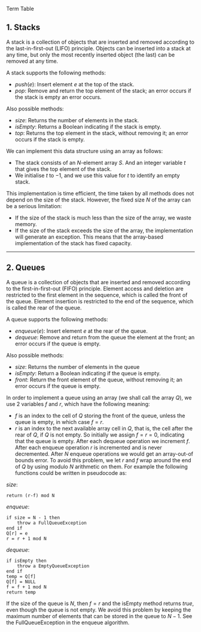 
Term Table

## 1. Stacks

A stack is a collection of objects that are inserted and removed according to the last-in-first-out (LIFO) principle. Objects can be inserted into a stack at any time, but only the most recently inserted object (the last) can be removed at any time.

A stack supports the following methods:
- $push(e):$ Insert element $e$ at the top of the stack.
- $pop$: Remove and return the top element of the stack; an error occurs if the stack is empty an error occurs.

Also possible methods:
- $size$: Returns the number of elements in the stack.
- $isEmpty$: Returns a Boolean indicating if the stack is empty.
- $top$: Returns the top element in the stack, without removing it; an error occurs if the stack is empty.

We can implement this data structure using an array as follows:

- The stack consists of an $N$-element array $S$. And an integer variable $t$ that gives the top element of the stack.
- We initialise $t$ to $-1$, and we use this value for $t$ to identify an empty stack.

This implementation is time efficient, the time taken by all methods does not depend on the size of the stack. However, the fixed size $N$ of the array can be a serious limitation:
- If the size of the stack is much less than the size of the array, we waste memory.
- If the size of the stack exceeds the size of the array, the implementation will generate an exception.
This means that the array-based implementation of the stack has fixed capacity.

---

## 2. Queues

A queue is a collection of objects that are inserted and removed according to the first-in-first-out (FIFO) principle. Element access and deletion are restricted to the first element in the sequence, which is called the front of the queue. Element insertion is restricted to the end of the sequence, which is called the rear of the queue.

A queue supports the following methods:
- $enqueue(e)$: Insert element $e$ at the rear of the queue.
- $dequeue$: Remove and return from the queue the element at the front; an error occurs if the queue is empty.

Also possible methods:
- $size$: Returns the number of elements in the queue
- $isEmpty$: Return a Boolean indicating if the queue is empty.
- $front$: Return the front element of the queue, without removing it; an error occurs if the queue is empty.

In order to implement a queue using an array (we shall call the array $Q$), we use $2$ variables $f$ and $r$, which have the following meaning:
- $f$ is an index to the cell of $Q$ storing the front of the queue, unless the queue is empty, in which case $f=r$.
- $r$ is an index to the next available array cell in $Q$, that is, the cell after the rear of $Q$, if $Q$ is not empty.
So initially we assign $f=r=0$, indicating that the queue is empty. After each dequeue operation we increment $f$. After each enqueue operation $r$ is incremented and is never decremented. After $N$ enqueue operations we would get an array-out-of bounds error. To avoid this problem, we let $r$ and $f$ wrap around the end of $Q$ by using modulo $N$ arithmetic on them. For example the following functions could be written in pseudocode as:

$size$:
```
return (r-f) mod N
```

$enqueue$:
```
if size = N - 1 then
	throw a FullQueueException
end if
Q[r] = e
r = r + 1 mod N
```

$dequeue$:
```
if isEmpty then
	throw a EmptyQueueException
end if
temp = Q[f]
Q[f] = NULL
f = f + 1 mod N
return temp
```

If the size of the queue is $N$, then $f=r$ and the isEmpty method returns $true$, even though the queue is not empty. We avoid this problem by keeping the maximum number of elements that can be stored in the queue to $N-1$. See the FullQueueException in the enqueue algorithm.
